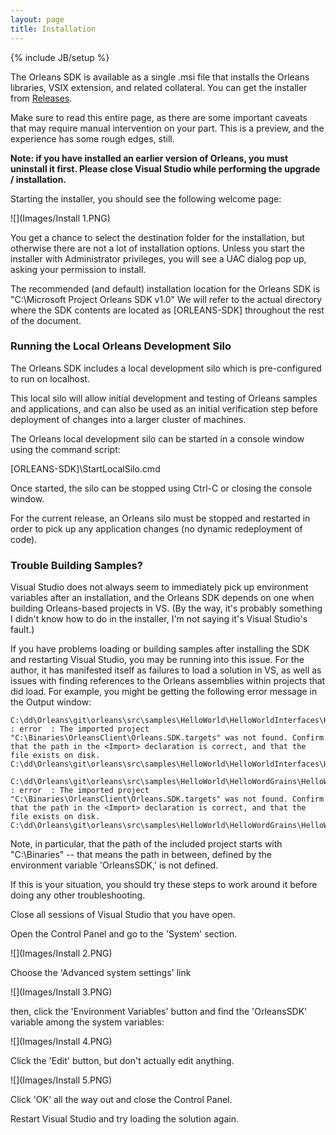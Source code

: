 ```yaml
---
layout: page
title: Installation
---
```

{% include JB/setup %}

The Orleans SDK is available as a single .msi file that installs the Orleans libraries, VSIX extension, and related collateral. You can get the installer from [Releases](https://github.com/dotnet/orleans/releases).

Make sure to read this entire page, as there are some important caveats that may require manual intervention on your part. This is a preview, and the experience has some rough edges, still.

**Note: if you have installed an earlier version of Orleans, you must uninstall it first. Please close Visual Studio while performing the upgrade / installation.**

Starting the installer, you should see the following welcome page:

![](Images/Install 1.PNG)

You get a chance to select the destination folder for the installation, but otherwise there are not a lot of installation options. Unless you start the installer with Administrator privileges, you will see a UAC dialog pop up, asking your permission to install.

The recommended (and default) installation location for the Orleans SDK is "C:\Microsoft Project Orleans SDK v1.0" We will refer to the actual directory where the SDK contents are located as [ORLEANS-SDK] throughout the rest of the document.

### Running the Local Orleans Development Silo 
The Orleans SDK includes a local development silo which is pre-configured to run on localhost.

This local silo will allow initial development and testing of Orleans samples and applications, and can also be used as an initial verification step before deployment of changes into a larger cluster of machines.

The Orleans local development silo can be started in a console window using the command script:

[ORLEANS-SDK]\StartLocalSilo.cmd

Once started, the silo can be stopped using Ctrl-C or closing the console window.

For the current release, an Orleans silo must be stopped and restarted in order to pick up any application changes (no dynamic redeployment of code).

### Trouble Building Samples?
Visual Studio does not always seem to immediately pick up environment variables after an installation, and the Orleans SDK depends on one when building Orleans-based projects in VS. (By the way, it's probably something I didn't know how to do in the installer, I'm not saying it's Visual Studio's fault.)

If you have problems loading or building samples after installing the SDK and restarting Visual Studio, you may be running into this issue. For the author, it has manifested itself as failures to load a solution in VS, as well as issues with finding references to the Orleans assemblies within projects that did load.
For example, you might be getting the following error message in the Output window:

    C:\dd\Orleans\git\orleans\src\samples\HelloWorld\HelloWorldInterfaces\HelloWorldInterfaces.csproj : error  : The imported project "C:\Binaries\OrleansClient\Orleans.SDK.targets" was not found. Confirm that the path in the <Import> declaration is correct, and that the file exists on disk.  C:\dd\Orleans\git\orleans\src\samples\HelloWorld\HelloWorldInterfaces\HelloWorldInterfaces.csproj
    
    C:\dd\Orleans\git\orleans\src\samples\HelloWorld\HelloWordGrains\HelloWordGrains.csproj : error  : The imported project "C:\Binaries\OrleansClient\Orleans.SDK.targets" was not found. Confirm that the path in the <Import> declaration is correct, and that the file exists on disk.  C:\dd\Orleans\git\orleans\src\samples\HelloWorld\HelloWordGrains\HelloWordGrains.csproj

Note, in particular, that the path of the included project starts with "C:\Binaries" -- that means the path in between, defined by the environment variable 'OrleansSDK,' is not defined.

If this is your situation, you should try these steps to work around it before doing any other troubleshooting.

Close all sessions of Visual Studio that you have open.

Open the Control Panel and go to the 'System' section.

![](Images/Install 2.PNG)

Choose the 'Advanced system settings' link

![](Images/Install 3.PNG)

then, click the 'Environment Variables' button and find the 'OrleansSDK' variable among the system variables:

![](Images/Install 4.PNG)

Click the 'Edit' button, but don't actually edit anything.

![](Images/Install 5.PNG)

 Click 'OK' all the way out and close the Control Panel.

 Restart Visual Studio and try loading the solution again.
